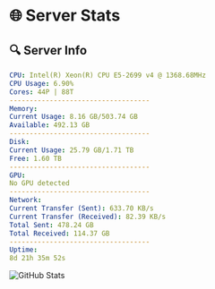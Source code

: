 # 🌐 Server Stats
## 🔍 Server Info
```yaml
CPU: Intel(R) Xeon(R) CPU E5-2699 v4 @ 1368.68MHz
CPU Usage: 6.90%
Cores: 44P | 88T
-----------------------------------
Memory:
Current Usage: 8.16 GB/503.74 GB
Available: 492.13 GB
-----------------------------------
Disk:
Current Usage: 25.79 GB/1.71 TB
Free: 1.60 TB
-----------------------------------
GPU:
No GPU detected
-----------------------------------
Network:
Current Transfer (Sent): 633.70 KB/s
Current Transfer (Received): 82.39 KB/s
Total Sent: 478.24 GB
Total Received: 114.37 GB
-----------------------------------
Uptime:
8d 21h 35m 52s
```
![GitHub Stats](https://img.shields.io/badge/Updated-2025-04-28_14:44:40-blue)
